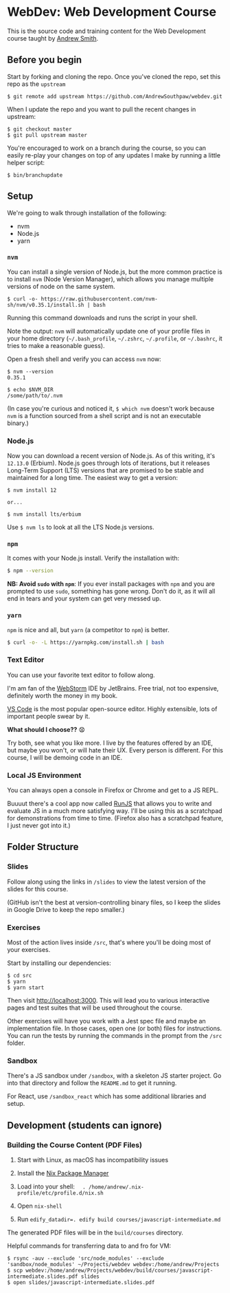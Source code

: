 # WebDev: Web Development Course

This is the source code and training content for the Web
Development course taught by [Andrew Smith](https://github.com/andrewsouthpaw/).

## Before you begin

Start by forking and cloning the repo. Once you've cloned the repo, set this repo as the `upstream`

```
$ git remote add upstream https://github.com/AndrewSouthpaw/webdev.git
```

When I update the repo and you want to pull the recent changes in upstream:

```
$ git checkout master
$ git pull upstream master
```

You're encouraged to work on a branch during the course, so you can easily re-play your changes on top of any updates I make by running a little helper script:

```
$ bin/branchupdate
``` 

## Setup

We're going to walk through installation of the following:

- nvm
- Node.js
- yarn

### `nvm`

You can install a single version of Node.js, but the more common practice is to install `nvm` (Node Version Manager), which allows you manage multiple versions of node on the same system.

```
$ curl -o- https://raw.githubusercontent.com/nvm-sh/nvm/v0.35.1/install.sh | bash
```

Running this command downloads and runs the script in your shell.

Note the output: `nvm` will automatically update one of your profile files in your home directory (`~/.bash_profile`, `~/.zshrc`, `~/.profile`, or `~/.bashrc`, it tries to make a reasonable guess).
 
Open a fresh shell and verify you can access `nvm` now:

```shell
$ nvm --version
0.35.1

$ echo $NVM_DIR
/some/path/to/.nvm
```

(In case you're curious and noticed it, `$ which nvm` doesn't work because `nvm` is a function sourced from a shell script and is not an executable binary.)

### Node.js

Now you can download a recent version of Node.js. As of this writing, it's `12.13.0` (Erbium). Node.js goes through lots of iterations, but it releases Long-Term Support (LTS) versions that are promised to be stable and maintained for a long time. The easiest way to get a version:

```shell
$ nvm install 12

or...

$ nvm install lts/erbium
``` 

Use `$ nvm ls` to look at all the LTS Node.js versions.

### `npm`

It comes with your Node.js install. Verify the installation with:

```bash
$ npm --version
```

**NB: Avoid `sudo` with `npm`**: If you ever install packages with `npm` and you are prompted to use `sudo`, something has gone wrong. Don't do it, as it will all end in tears and your system can get very messed up.

### `yarn`

`npm` is nice and all, but `yarn` (a competitor to `npm`) is better.

```bash
$ curl -o- -L https://yarnpkg.com/install.sh | bash
```

### Text Editor

You can use your favorite text editor to follow along.

I'm am fan of the [WebStorm](https://www.jetbrains.com/webstorm/) IDE by JetBrains. Free trial, not too expensive, definitely worth the money in my book.

[VS Code](https://code.visualstudio.com/) is the most popular open-source editor. Highly extensible, lots of important people swear by it. 

**What should I choose??** 😧

Try both, see what you like more. I live by the features offered by an IDE, but maybe you won't, or will hate their UX. Every person is different. For this course, I will be demoing code in an IDE.

### Local JS Environment

You can always open a console in Firefox or Chrome and get to a JS REPL.

Buuuut there's a cool app now called [RunJS](https://runjs.dev/) that allows you to write and evaluate JS in a much more satisfying way. I'll be using this as a scratchpad for demonstrations from time to time. (Firefox also has a scratchpad feature, I just never got into it.)  

## Folder Structure

### Slides

Follow along using the links in `/slides` to view the latest version of the slides for this course.

(GitHub isn't the best at version-controlling binary files, so I keep the slides in Google Drive to keep the repo smaller.)

### Exercises

Most of the action lives inside `/src`, that's where you'll be doing most of your exercises.

Start by installing our dependencies:

```shell
$ cd src
$ yarn
$ yarn start
```

Then visit <http://localhost:3000>. This will lead you to various interactive pages and test suites that will be used throughout the course.

Other exercises will have you work with a Jest spec file and maybe an implementation file. In those cases, open one (or both) files for instructions. You can run the tests by running the commands in the prompt from the `/src` folder.

### Sandbox

There's a JS sandbox under `/sandbox`, with a skeleton JS starter project. Go into that directory and follow the `README.md` to get it running.

For React, use `/sandbox_react` which has some additional libraries and setup.

## Development (students can ignore) 

### Building the Course Content (PDF Files)

1. Start with Linux, as macOS has incompatibility issues

1. Install the [Nix Package Manager](https://nixos.org/nix/)

1. Load into your shell: `  . /home/andrew/.nix-profile/etc/profile.d/nix.sh`

1. Open `nix-shell`

1. Run `edify_datadir=. edify build courses/javascript-intermediate.md`

The generated PDF files will be in the `build/courses` directory.

Helpful commands for transferring data to and fro for VM:

```
$ rsync -auv --exclude 'src/node_modules' --exclude 'sandbox/node_modules' ~/Projects/webdev webdev:/home/andrew/Projects
$ scp webdev:/home/andrew/Projects/webdev/build/courses/javascript-intermediate.slides.pdf slides
$ open slides/javascript-intermediate.slides.pdf
```
